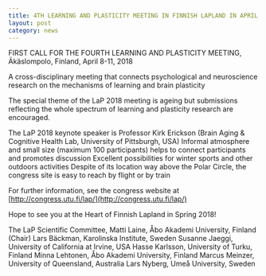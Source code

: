 ```yaml
---
title: 4TH LEARNING AND PLASTICITY MEETING IN FINNISH LAPLAND IN APRIL 2018!
layout: post
category: news
---
```


FIRST CALL FOR THE FOURTH LEARNING AND PLASTICITY MEETING, Äkäslompolo, Finland, April 
8-11, 2018

A cross-disciplinary meeting that connects psychological and neuroscience research on the 
mechanisms of learning and brain plasticity

The special theme of the LaP 2018 meeting is ageing but submissions reflecting the whole 
spectrum of learning and plasticity research are encouraged.

The LaP 2018 keynote speaker is Professor Kirk Erickson (Brain Aging & Cognitive Health 
Lab, University of Pittsburgh, USA)
Informal atmosphere and small size (maximum 100 participants) helps to connect 
participants and promotes discussion
Excellent possibilities for winter sports and other outdoors activities
Despite of its location way above the Polar Circle, the congress site is easy to reach by 
flight or by train

For further information, see the congress website at [http://congress.utu.fi/lap/](http://congress.utu.fi/lap/)

Hope to see you at the Heart of Finnish Lapland in Spring 2018!

The LaP Scientific Committee,
Matti Laine, Åbo Akademi University, Finland (Chair)
Lars Bäckman, Karolinska Institute, Sweden
Susanne Jaeggi, University of California at Irvine, USA
Hasse Karlsson, University of Turku, Finland
Minna Lehtonen, Åbo Akademi University, Finland
Marcus Meinzer, University of Queensland, Australia
Lars Nyberg, Umeå University, Sweden
